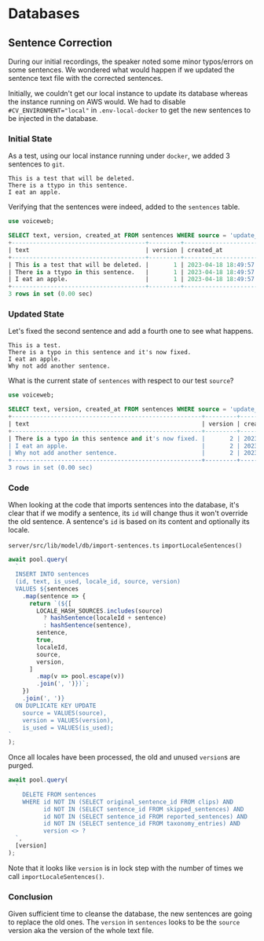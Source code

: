 # Databases

## Sentence Correction
During our initial recordings, the speaker noted some minor typos/errors on some sentences.
We wondered what would happen if we updated the sentence text file with the corrected sentences.

Initially, we couldn't get our local instance to update its database whereas the instance running on AWS would.
We had to disable `#CV_ENVIRONMENT="local"` in `.env-local-docker` to get the new sentences to be injected in the database.

### Initial State
As a test, using our local instance running under `docker`, we added 3 sentences to `git`.

```
This is a test that will be deleted.
There is a ttypo in this sentence.
I eat an apple.
```

Verifying that the sentences were indeed, added to the `sentences` table.
```sql
use voiceweb;

SELECT text, version, created_at FROM sentences WHERE source = 'update_sentence_samuel';
+--------------------------------------+---------+---------------------+
| text                                 | version | created_at          |
+--------------------------------------+---------+---------------------+
| This is a test that will be deleted. |       1 | 2023-04-18 18:49:57 |
| There is a ttypo in this sentence.   |       1 | 2023-04-18 18:49:57 |
| I eat an apple.                      |       1 | 2023-04-18 18:49:57 |
+--------------------------------------+---------+---------------------+
3 rows in set (0.00 sec)
```

### Updated State
Let's fixed the second sentence and add a fourth one to see what happens.

```
This is a test.
There is a typo in this sentence and it's now fixed.
I eat an apple.
Why not add another sentence.
```

What is the current state of `sentences` with respect to our test `source`?
```sql
use voiceweb;

SELECT text, version, created_at FROM sentences WHERE source = 'update_sentence_samuel';
+------------------------------------------------------+---------+---------------------+
| text                                                 | version | created_at          |
+------------------------------------------------------+---------+---------------------+
| There is a typo in this sentence and it's now fixed. |       2 | 2023-04-18 18:52:58 |
| I eat an apple.                                      |       2 | 2023-04-18 18:49:57 |
| Why not add another sentence.                        |       2 | 2023-04-18 18:52:58 |
+------------------------------------------------------+---------+---------------------+
3 rows in set (0.00 sec)
```

### Code
When looking at the code that imports sentences into the database, it's clear that if we modify a sentence, its `id` will change thus it won't override the old sentence.
A sentence's `id` is based on its content and optionally its locale.

`server/src/lib/model/db/import-sentences.ts`
`importLocaleSentences()`
```typescript
await pool.query(
  `
  INSERT INTO sentences
  (id, text, is_used, locale_id, source, version)
  VALUES ${sentences
    .map(sentence => {
      return `(${[
        LOCALE_HASH_SOURCES.includes(source)
          ? hashSentence(localeId + sentence)
          : hashSentence(sentence),
        sentence,
        true,
        localeId,
        source,
        version,
      ]
        .map(v => pool.escape(v))
        .join(', ')})`;
    })
    .join(', ')}
  ON DUPLICATE KEY UPDATE
    source = VALUES(source),
    version = VALUES(version),
    is_used = VALUES(is_used);
`
);
```

Once all locales have been processed, the old and unused `version`s are purged.
```typescript
await pool.query(
  `
    DELETE FROM sentences
    WHERE id NOT IN (SELECT original_sentence_id FROM clips) AND
          id NOT IN (SELECT sentence_id FROM skipped_sentences) AND
          id NOT IN (SELECT sentence_id FROM reported_sentences) AND
          id NOT IN (SELECT sentence_id FROM taxonomy_entries) AND
          version <> ?
  `,
  [version]
);
```
Note that it looks like `version` is in lock step with the number of times we call `importLocaleSentences()`.

### Conclusion
Given sufficient time to cleanse the database, the new sentences are going to replace the old ones.
The `version` in `sentences` looks to be the `source` version aka the version of the whole text file.

